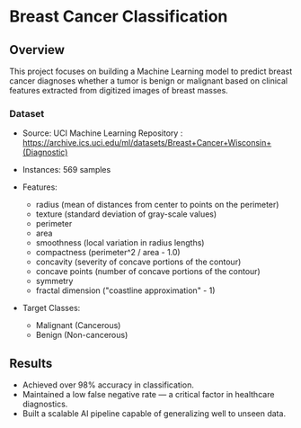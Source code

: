 # Breast Cancer Classification

## Overview
This project focuses on building a Machine Learning model to predict breast cancer diagnoses  whether a tumor is benign or malignant based on clinical features extracted from digitized images of breast masses.

### Dataset
- Source: UCI Machine Learning Repository : https://archive.ics.uci.edu/ml/datasets/Breast+Cancer+Wisconsin+(Diagnostic)
- Instances: 569 samples
- Features:
  - radius (mean of distances from center to points on the perimeter)
  - texture (standard deviation of gray-scale values)
  - perimeter
  - area
  - smoothness (local variation in radius lengths)
  - compactness (perimeter^2 / area - 1.0)
  - concavity (severity of concave portions of the contour)
  - concave points (number of concave portions of the contour)
  - symmetry
  - fractal dimension ("coastline approximation" - 1)

- Target Classes:
  - Malignant (Cancerous)
  - Benign (Non-cancerous)

## Results
- Achieved over 98% accuracy in classification.
- Maintained a low false negative rate — a critical factor in healthcare diagnostics.
- Built a scalable AI pipeline capable of generalizing well to unseen data.
